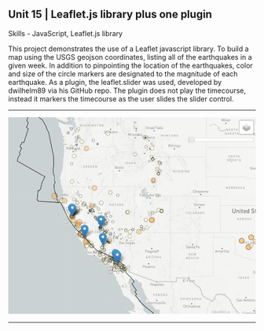 ﻿## Unit 15 | Leaflet.js library plus one plugin 

Skills - JavaScript, Leaflet.js library

This project demonstrates the use of a Leaflet javascript library.  To build a map using the USGS geojson coordinates, listing all of the earthquakes in a given week.  In addition to pinpointing the location of the earthquakes, color and size of the circle markers are designated to the magnitude of each earthquake.  As a plugin, the leaflet.slider was used, developed by dwilhelm89 via his GitHub repo.  The plugin does not play the timecourse, instead it markers the timecourse as the user slides the slider control.

____________________________________________________________________________________________________________________________________________________________________________________________


![](images/Capture1.PNG)

__________________________________________________________________________________________________________________________________________________________________________
